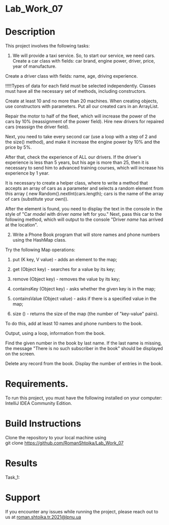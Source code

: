 # Lab_Work_07
# Description
This project involves the following tasks:

1. We will provide a taxi service. So, to start our service, we need cars. Create a car class with fields: car brand, engine power, driver, price, year of manufacture.

Create a driver class with fields: name, age, driving experience.

!!!!!Types of data for each field must be selected independently. Classes must have all the necessary set of methods, including constructors.

Create at least 10 and no more than 20 machines. When creating objects, use constructors with parameters. Put all our created cars in an ArrayList.

Repair the motor to half of the fleet, which will increase the power of the cars by 10% (reassignment of the power field). Hire new drivers for repaired cars (reassign the driver field).

Next, you need to take every second car (use a loop with a step of 2 and the size() method), and make it increase the engine power by 10% and the price by 5%.

After that, check the experience of ALL our drivers. If the driver's experience is less than 5 years, but his age is more than 25, then it is necessary to send him to advanced training courses, which will increase his experience by 1 year.

It is necessary to create a helper class, where to write a method that accepts an array of cars as a parameter and selects a random element from this array ( new Random().nextInt(cars.length); cars is the name of the array of cars (substitute your own)).

After the element is found, you need to display the text in the console in the style of "Car *model* with driver *name* left for you." Next, pass this car to the following method, which will output to the console "Driver *name* has arrived at the location".

2. Write a Phone Book program that will store names and phone numbers using the HashMap class.

Try the following Map operations:

1. put (K key, V value) - adds an element to the map;

2. get (Object key) - searches for a value by its key;

3. remove (Object key) - removes the value by its key;
 
4. containsKey (Object key) - asks whether the given key is in the map;
 
5. containsValue (Object value) - asks if there is a specified value in the map;
 
6. size () - returns the size of the map (the number of "key-value" pairs).
 
To do this, add at least 10 names and phone numbers to the book.

Output, using a loop, information from the book.

Find the given number in the book by last name. If the last name is missing, the message "There is no such subscriber in the book" should be displayed on the screen. 

Delete any record from the book. Display the number of entries in the book.

# Requirements.
To run this project, you must have the following installed on your computer: IntelliJ IDEA Community Edition.

# Build Instructions
Clone the repository to your local machine using <br>
git clone https://github.com/RomanShtoika/Lab_Work_07
# Results

Task_1: <br>






# Support

If you encounter any issues while running the project, please reach out to us at roman.shtoika.tr.2021@lpnu.ua
